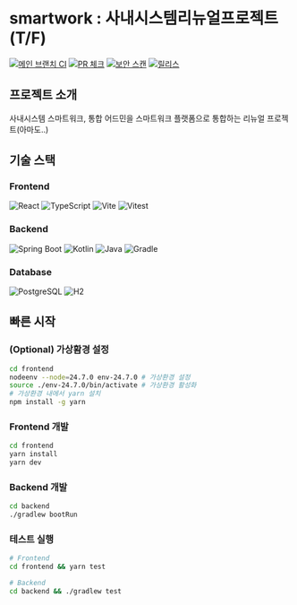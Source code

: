 # smartwork : 사내시스템리뉴얼프로젝트 (T/F)

[![메인 브랜치 CI](https://github.com/bizon-tf/smartwork/actions/workflows/main-ci.yml/badge.svg)](https://github.com/bizon-tf/smartwork/actions/workflows/main-ci.yml)
[![PR 체크](https://github.com/bizon-tf/smartwork/actions/workflows/pr-check.yml/badge.svg)](https://github.com/bizon-tf/smartwork/actions/workflows/pr-check.yml)
[![보안 스캔](https://github.com/bizon-tf/smartwork/actions/workflows/security.yml/badge.svg)](https://github.com/bizon-tf/smartwork/actions/workflows/security.yml)
[![릴리스](https://github.com/bizon-tf/smartwork/actions/workflows/release.yml/badge.svg)](https://github.com/bizon-tf/smartwork/actions/workflows/release.yml)

## 프로젝트 소개
사내시스템 스마트워크, 통합 어드민을 스마트워크 플랫폼으로 통합하는 리뉴얼 프로젝트(아마도..)

## 기술 스택

### Frontend
![React](https://img.shields.io/badge/React-19-61DAFB?style=flat-square&logo=react&logoColor=white)
![TypeScript](https://img.shields.io/badge/TypeScript-5.8-3178C6?style=flat-square&logo=typescript&logoColor=white)
![Vite](https://img.shields.io/badge/Vite-7.1-646CFF?style=flat-square&logo=vite&logoColor=white)
![Vitest](https://img.shields.io/badge/Vitest-3.2-729B1B?style=flat-square&logo=vitest&logoColor=white)

### Backend
![Spring Boot](https://img.shields.io/badge/Spring_Boot-3.5.5-6DB33F?style=flat-square&logo=springboot&logoColor=white)
![Kotlin](https://img.shields.io/badge/Kotlin-2.2-7F52FF?style=flat-square&logo=kotlin&logoColor=white)
![Java](https://img.shields.io/badge/Java-24-007396?style=flat-square&logo=openjdk&logoColor=white)
![Gradle](https://img.shields.io/badge/Gradle-9.0-02303A?style=flat-square&logo=gradle&logoColor=white)

### Database
![PostgreSQL](https://img.shields.io/badge/PostgreSQL-17.x-4169E1?style=flat-square&logo=postgresql&logoColor=white)
![H2](https://img.shields.io/badge/H2_Database-Dev/Test-0000BB?style=flat-square)

## 빠른 시작

### (Optional) 가상홤경 설정
```bash
cd frontend
nodeenv --node=24.7.0 env-24.7.0 # 가상환경 설정
source ./env-24.7.0/bin/activate # 가상환경 활성화
# 가상환경 내에서 yarn 설치
npm install -g yarn
```

### Frontend 개발
```bash
cd frontend
yarn install
yarn dev
```

### Backend 개발
```bash
cd backend
./gradlew bootRun
```

### 테스트 실행
```bash
# Frontend
cd frontend && yarn test

# Backend
cd backend && ./gradlew test
```

